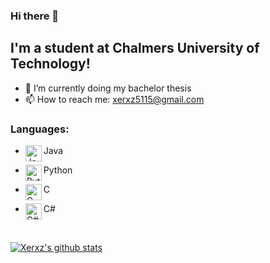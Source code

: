 ### Hi there 👋

## I'm a student at Chalmers University of Technology!
- 🔭 I’m currently doing my bachelor thesis
- 📫 How to reach me: xerxz5115@gmail.com

### Languages:
- <img align="left" alt="Java" width="26px" src="https://image.flaticon.com/icons/png/512/226/226777.png"/>Java

- <img align="left" alt="Python" width="26px" src="https://cdn3.iconfinder.com/data/icons/logos-and-brands-adobe/512/267_Python-512.png"/>Python

- <img align="left" alt="C" width="26px" src="https://cdn.iconscout.com/icon/free/png-512/c-programming-569564.png"/>C

- <img align="left" alt="C#" width="26px" src="https://miro.medium.com/max/300/1*A_Hg7NPIoARg0RmdsVapqg.png"/>C#


<br>


 
 
[![Xerxz's github stats](https://github-readme-stats.vercel.app/api?username=Xerxz)](https://github.com/Xerxz/github-readme-stats)
